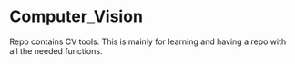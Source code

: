 # Computer_Vision
Repo contains CV tools. This is mainly for learning and having a repo with all the needed functions.
